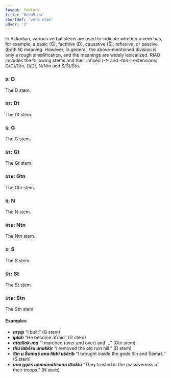 ```yaml
---
layout: feature
title: 'VerbStem'
shortdef: 'verb stem'
udver: '2'
---
```


In Akkadian, various verbal stems are used to indicate whether a verb has, for example, a basic (G), factitive (D), causative (Š), reflexive, or passive (both N) meaning. However, in general, the above-mentioned division is only a rough simplification, and the meanings are widely lexicalized. RIAO includes the following stems and their infixed (_-t-_ and _-tan-_) extensions: G/Gt/Gtn, D/Dt, N/Ntn and Š/Št/Štn.

### <a name="D">`D`</a>: D

The D stem.

### <a name="D">`Dt`</a>: Dt

The Dt stem.

### <a name="D">`G`</a>: G

The G stem.

### <a name="D">`Gt`</a>: Gt

The Gt stem.

### <a name="D">`Gtn`</a>: Gtn

The Gtn stem.

### <a name="D">`N`</a>: N

The N stem.

### <a name="D">`Ntn`</a>: Ntn

The Ntn stem.

### <a name="D">`S`</a>: S

The S stem.

### <a name="D">`St`</a>: St

The St stem.

### <a name="D">`Stn`</a>: Stn

The Stn stem.

#### Examples
* _<b>arṣip</b>_ “I built” (G stem)
* _<b>iplah</b>_ “He become afraid” (G stem) 
* _<b>attallak-ma</b>_ “I marched (over and over) and …” (Gtn stem)
* _<b>tīlu labēru unakkir</b>_ “I removed the old ruin hill.” (D stem)
* _<b>Sin u Šamaš ana libbi ušērib</b>_ “I brought inside the gods Sîn and Šamaš.” (Š stem)
* _<b>ana gipiš ummānātišunu ittaklū</b>_ “They trusted in the massiveness of their troops.” (N stem)
